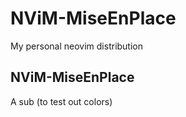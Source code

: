 # NViM-MiseEnPlace
My personal neovim distribution

## NViM-MiseEnPlace
A sub (to test out colors)

